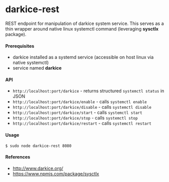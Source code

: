 # darkice-rest
REST endpoint for manipulation of darkice system service. This serves as a thin wrapper
around native linux systemctl command (leveraging **sysctlx** package).

#### Prerequisites
- darkice installed as a systemd service (accessible on host linux via native systemctl)
- service named **darkice**

#### API
- `http://localhost:port/darkice` - returns structured `systemctl status` in JSON
- `http://localhost:port/darkice/enable` - calls `systemctl enable`
- `http://localhost:port/darkice/disable` - calls `systemctl disable`
- `http://localhost:port/darkice/start` - calls `systemctl start`
- `http://localhost:port/darkice/stop` - calls `systemctl stop`
- `http://localhost:port/darkice/restart` - calls `systemctl restart`

#### Usage

`$ sudo node darkice-rest 8080`

#### References
- http://www.darkice.org/
- https://www.npmjs.com/package/sysctlx